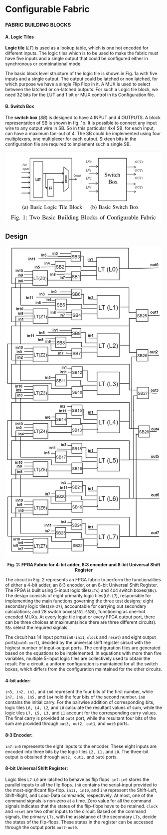 # Configurable Fabric

### FABRIC BUILDING BLOCKS

#### A. Logic Tiles

**Logic tile** (_LT_) is used as a lookup table, which is one hot encoded for different inputs. The logic tiles which is to be used to make the fabric must have five inputs and a single output that could be configured either in synchronous or combinational mode.

The basic block level structure of the logic tile is shown in Fig. 1a with five inputs and a single output. The output could be latched or non latched, for which purpose we have a single Flip Flop in it. A MUX is used to select between the latched or on-latched outputs. For such a Logic tile block, we need 32 bits for the LUT and 1 bit or MUX control in its Configuration file.

#### B. Switch Box

The **switch box** (_SB_) is designed to have 4 INPUT and 4 OUTPUTS. A block representation of SB is shown in fig. 1b. It is possible to connect any input wire to any output wire in SB. So in this particular 4x4 SB, for each input, can have a maximum fan-out of 4. The SB could be implemented using four multiplexers, one multiplexer for each output. Sixteen bits in the configuration file are required to implement such a single SB.

![Logic Tile](design-images/logic-tile-switch-box.png)

## Design

![Logic Tile](design-images/fpga-design.png)

<center> <b>Fig. 2: FPGA Fabric for 4-bit adder, 8:3 encoder and 8-bit Universal Shift Register </b> </center>

The circuit in Fig. 2 represents an FPGA fabric to perform the functionalities of either a 4-bit adder, an 8:3 encoder, or an 8-bit Universal Shift Register. The FPGA is built using 5-input logic tiles(`LTs`) and 4x4 switch boxes(`SBs`). The design consists of eight primarily logic tiles(`L0-L7`), responsible for implementing the main functions governing the three test designs; eight secondary logic tiles(`Z0-Z7`), accountable for carrying out secondary calculations; and 28 switch boxes(`SB1-SB28`), functioning as one-hot encoded MUXs. At every logic tile input or every FPGA output port, there can be three choices at maximum(since there are three different circuits). `SBs` select the required signals.

The circuit has 14 input ports(`in0-in11`, `clock` and `reset`) and eight output ports(`out0-out7`), decided by the universal shift register circuit with the highest number of input-output ports. The configuration files are generated based on the equations to be implemented. In equations with more than five variables, multiple 5-input logic tiles are collectively used to obtain the result. For a circuit, a uniform configuration is maintained for all the switch boxes, which differs from the configuration maintained for the other circuits.

#### 4-bit adder:

`in3, in2, in1,` and `in0` represent the four bits of the first number, while `in7, in6, in5,` and `in4` hold the four bits of the second number. `in8` contains the initial carry. For the pairwise addition of corresponding bits, logic tiles `L6, L4, L2`, and `L0` calculate the resultant values of sum, while the logic tiles `L7, L5, L3,` and `L1` account for the corresponding carry values. The final carry is provided at `out4` port, while the resultant four bits of the sum are provided through `out3, out2, out1`, and `out0` ports.

#### 8:3 Encoder:

`in7-in0` represents the eight inputs to the encoder. These eight inputs are encoded into three bits by the logic tiles `L2, L1,` and `L0`. The three-bit output is obtained through `out2, out1,` and `out0` ports.

#### 8-bit Universal Shift Register:

Logic tiles `L7-L0` are latched to behave as flip flops. `in7-in0` stores the parallel inputs to all the flip flops. `in8` contains the serial-input provided to the most-significant flip-flop. `in11, in10`, and `in9` represent the Shift-Left, Shift-Right, and Load-Data commands, respectively. At most, one of the command signals is non-zero at a time. Zero value for all the command signals indicates that the states of the flip-flops have to be retained. `clock` and `reset` are two other inputs to the circuit. Based on the command signals, the primary `LTs`, with the assistance of the secondary `LTs`, decide the states of the flip-flops. These states in the register can be accessed through the output ports `out7-out0`.
